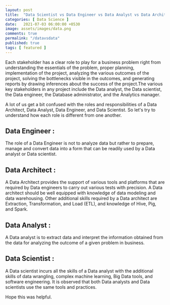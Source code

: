 ```yaml
---
layout: post
title:  "Data Scientist vs Data Engineer vs Data Analyst vs Data Architect"
categories: [ Data Science ]
date:   2021-07-03 06:00:00 +0530
image: assets/images/data.png
comments: true
permalink: "/datavsdata"
published: true
tags: [ featured ]
---
```

Each stakeholder has a clear role to play for a business problem right from understanding the essentials of the problem, proper planning, implementation of the project, analyzing the various outcomes of the project, solving the bottlenecks visible in the outcomes, and generating reports by drawing inferences about the success of the project.The various key stakeholders in any project include the Data analyst, the Data scientist, the Data engineer, the Database administrator, and the Analytics manager.

A lot of us get a bit confused with the roles and responsibilities of a Data Architect, Data Analyst, Data Engineer, and Data Scientist. So let's try to understand how each role is different from one another.

## Data Engineer : 
 The role of a Data Engineer is not to analyze data but rather to prepare, manage and convert data into a form that can be readily used by a Data analyst or Data scientist.

## Data Architect :
 A Data Architect provides the support of various tools and platforms that are required by Data engineers to carry out various tests with precision. A Data architect should be well equipped with knowledge of data modeling and data warehousing. Other additional skills required by a Data architect are Extraction, Transformation, and Load (ETL), and knowledge of Hive, Pig, and Spark.

## Data Analyst :
 A Data analyst is to extract data and interpret the information obtained from the data for analyzing the outcome of a given problem in business.

## Data Scientist : 
A Data scientist incurs all the skills of a Data analyst with the additional skills of data wrangling, complex machine learning, Big Data tools, and software engineering. It is observed that both Data analysts and Data scientists use the same tools and practices.

Hope this was helpful.